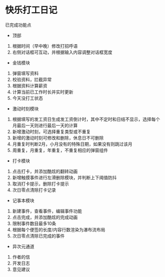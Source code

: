 # 快乐打工日记

 已完成功能点
 
- 顶部
1. 根据时间（早中晚）修改打招呼语
2. 右侧对话框可互动，并根据输入内容调整对话框宽度

- 金钱模块
1. 弹窗填写资料
2. 校验资料，拦截异常
3. 根据资料计算薪资
4. 计算当前已工作时长并实时更新
5. 今天没打工状态

- 激动时刻模块
1. 根据填写的发工资日生成发工资倒计时，其中不定时和日结不显示，选择每个月最后一天则进行最后一天的计算
2. 新增激动时刻，可选择重复类型或不重复
3. 新增的激动时刻可修改和删除，休息日不可删除
4. 月重复时判断2月，小月没有的特殊日期，如果没有则跳过该月
5. 周重复，月重复，年重复，不重复相应的弹窗组件

- 打卡模块
1. 点击打卡，并添加酷炫的翻转动画
2. 新增触摸事件进行左滑删除模块，并判断上下阈值防抖
3. 取消打卡提示，删除打卡提示
4. 次日零点清除打卡记录

- 记事本模块
1. 新建事件，查看事件，编辑事件功能
2. 点击完成，并添加酷炫的完成动画
3. 限制事件数目最多10条
4. 根据每个便签的长度/内容行数渲染为瀑布流布局
5. 次日零点清除已完成的事件

- 异次元通道
1. 作者的信
2. 开发日志
3. 意见建议